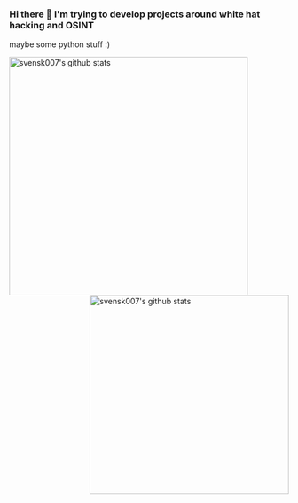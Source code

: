 ### Hi there 👋 I'm trying to develop projects around white hat hacking and OSINT
maybe some python stuff :)

<img align="left" width="430" height="auto" alt="svensk007's github stats" src="https://github-readme-stats.vercel.app/api?username=svensk007&hide_border=true&title_color=0ff54c&icon_color=0ff54c&text_color=c9d1d9&bg_color=0d1117&show_icons=true;count_private=true&amp;include_all_commits=true">
<img align="right" width="359" height="auto" alt="svensk007's github stats" src="https://github-readme-stats.vercel.app/api/top-langs/?username=svensk007&hide_border=true&title_color=0ff54c&icon_color=0ff54c&text_color=c9d1d9&bg_color=0d1117&layout=compact&amp;show_icons=true&amp;">

<!--
dracula
onedark
-->
